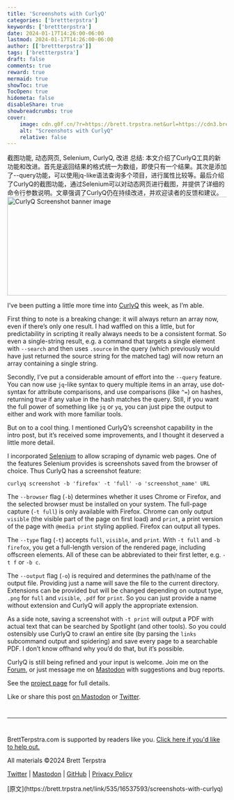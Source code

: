 ```yaml
---
title: 'Screenshots with CurlyQ'
categories: ['brettterpstra']
keywords: ['brettterpstra']
date: 2024-01-17T14:26:00-06:00
lastmod: 2024-01-17T14:26:00-06:00
author: [['brettterpstra']]
tags: ['brettterpstra']
draft: false 
comments: true
reward: true 
mermaid: true 
showToc: true 
TocOpen: true 
hidemeta: false 
disableShare: true 
showbreadcrumbs: true 
cover:
    image: cdn.g0f.cn/?r=https://brett.trpstra.net&url=https://cdn3.brettterpstra.com/uploads/2024/01/curlyq_screenshot_header-rb.jpg
    alt: "Screenshots with CurlyQ"
    relative: false
---
```


<div>

<div> 截图功能, 动态网页, Selenium, CurlyQ, 改进
总结:
本文介绍了CurlyQ工具的新功能和改进。首先是返回结果的格式统一为数组，即使只有一个结果。其次是添加了--query功能，可以使用jq-like语法查询多个项目，进行属性比较等。最后介绍了CurlyQ的截图功能，通过Selenium可以对动态网页进行截图，并提供了详细的命令行参数说明。文章强调了CurlyQ仍在持续改进，并欢迎读者的反馈和建议。 <div>
<noscript class="loading-lazy">
<source media="(max-width: 640px)"/>
<source type="image/webp"/>
<source/>
<img alt="CurlyQ Screenshot banner image" class="aligncenter" height="226" src="cdn.g0f.cn/?r=https://brett.trpstra.net&url=https://cdn3.brettterpstra.com/uploads/2024/01/curlyq_screenshot_header-rb.jpg" title="CurlyQ Screenshot banner image" width="800"/>
</noscript>
<p>I’ve been putting a little more time into <a href="https://brettterpstra.com/projects/curlyq/" title="CurlyQ">CurlyQ</a> this week, as I’m able.</p>
<p>First thing to note is a breaking change: it will always return an array now, even if there’s only one result. I had waffled on this a little, but for predictability in scripting it really always needs to be a consistent format. So even a single-string result, e.g. a command that targets a single element with <code class="language-plaintext highlighter-rouge">--search</code> and then uses <code class="language-plaintext highlighter-rouge">.source</code> in the query (which previously would have just returned the source string for the matched tag) will now return an array containing a single string.</p>
<p>Secondly, I’ve put a considerable amount of effort into the <code class="language-plaintext highlighter-rouge">--query</code> feature. You can now use <code class="language-plaintext highlighter-rouge">jq</code>-like syntax to query multiple items in an array, use dot-syntax for attribute comparisons, and use comparisons (like <code class="language-plaintext highlighter-rouge">^=</code>) on hashes, returning true if any value in the hash matches the query. Still, if you want the full power of something like <code class="language-plaintext highlighter-rouge">jq</code> or <code class="language-plaintext highlighter-rouge">yq</code>, you can just pipe the output to either and work with more familiar tools.</p>
<p>But on to a cool thing. I mentioned CurlyQ’s screenshot capability in the intro post, but it’s received some improvements, and I thought it deserved a little more detail.</p>
<!--more-->
<p>I incorporated <a href="https://www.selenium.dev/" title="Selenium">Selenium</a> to allow scraping of dynamic web pages. One of the features Selenium provides is screenshots saved from the browser of choice. Thus CurlyQ has a screenshot feature:</p>
<div class="language-plaintext highlighter-rouge"><div class="highlight"><pre class="highlight fixed"><code>curlyq screenshot -b 'firefox' -t 'full' -o 'screenshot_name' URL</code></pre></div></div>
<p>The <code class="language-plaintext highlighter-rouge">--browser</code> flag (<code class="language-plaintext highlighter-rouge">-b</code>) determines whether it uses Chrome or Firefox, and the selected browser must be installed on your system. The full-page capture (<code class="language-plaintext highlighter-rouge">-t full</code>) is only available with Firefox. Chrome can only output <code class="language-plaintext highlighter-rouge">visible</code> (the visible part of the page on first load) and <code class="language-plaintext highlighter-rouge">print</code>, a print version of the page with <code class="language-plaintext highlighter-rouge">@media print</code> styling applied. Firefox can output all types.</p>
<p>The <code class="language-plaintext highlighter-rouge">--type</code> flag (<code class="language-plaintext highlighter-rouge">-t</code>) accepts <code class="language-plaintext highlighter-rouge">full</code>, <code class="language-plaintext highlighter-rouge">visible</code>, and <code class="language-plaintext highlighter-rouge">print</code>. With <code class="language-plaintext highlighter-rouge">-t full</code> and <code class="language-plaintext highlighter-rouge">-b firefox</code>, you get a full-length version of the rendered page, including offscreen elements. All of these can be abbreviated to their first letter, e.g. <code class="language-plaintext highlighter-rouge">-t f</code> or <code class="language-plaintext highlighter-rouge">-b c</code>.</p>
<p>The <code class="language-plaintext highlighter-rouge">--output</code> flag (<code class="language-plaintext highlighter-rouge">-o</code>) is required and determines the path/name of the output file. Providing just a name will save the file to the current directory. Extensions can be provided but will be changed depending on output type, <code class="language-plaintext highlighter-rouge">.png</code> for <code class="language-plaintext highlighter-rouge">full</code> and <code class="language-plaintext highlighter-rouge">visible</code>, <code class="language-plaintext highlighter-rouge">.pdf</code> for <code class="language-plaintext highlighter-rouge">print</code>. So you can just provide a name without extension and CurlyQ will apply the appropriate extension.</p>
<p>As a side note, saving a screenshot with <code class="language-plaintext highlighter-rouge">-t print</code> will output a PDF with actual text that can be searched by Spotlight (and other tools). So you could ostensibly use CurlyQ to crawl an entire site (by parsing the <code class="language-plaintext highlighter-rouge">links</code> subcommand output and spidering) and save every page to a searchable PDF. I don’t know offhand why you’d do that, but it’s possible.</p>
<p>CurlyQ is still being refined and your input is welcome. Join me on the <a href="https://forum.brettterpstra.com">Forum</a>, or just message me on <a href="https://nojack.easydns.ca/@ttscoff/">Mastodon</a> with suggestions and bug reports.</p>
<p>See the <a href="https://brettterpstra.com/projects/curlyq/" title="CurlyQ">project page</a> for full details.</p>
<p>Like or share this post <a href="https://nojack.easydns.ca/users/ttscoff/statuses/111773247408751942" target="_blank" title="This post on Mastodon">on Mastodon</a> or <a class="twitter" href="https://twitter.com/intent/tweet?original_referer=https%3A%2F%2Fbrettterpstra.com%2F2024%2F01%2F17%2Fscreenshots-with-curlyq%2F&amp;text=Screenshots+with+CurlyQ&amp;url=https%3A%2F%2Fbrettterpstra.com%2F2024%2F01%2F17%2Fscreenshots-with-curlyq%2F&amp;via=ttscoff" rel="nofollow" target="_blank" title="Tweet this post">Twitter</a>.</p>
<hr style="margin: 40px 0;"/>
<p>BrettTerpstra.com is supported by readers like you. <a href="https://brettterpstra.com/support/">Click here if you'd like to help out.</a></p>
<p class="copyright">All materials ©2024 Brett Terpstra</p>
<p><a href="https://twitter.com/ttscoff" rel="me">Twitter</a> | <a href="https://nojack.easydns.ca/@ttscoff" rel="me">Mastodon</a> | <a href="https://github.com/ttscoff">GitHub</a> | <a href="https://brettterpstra.com/legal/privacy.html">Privacy Policy</a></p><img height="1" src="cdn.g0f.cn/?r=https://brett.trpstra.net&url=https://brett.trpstra.net/link/535/16537593.gif" width="1"/>
</div></div>
</div>

<div>
[原文](https://brett.trpstra.net/link/535/16537593/screenshots-with-curlyq)
</div>


